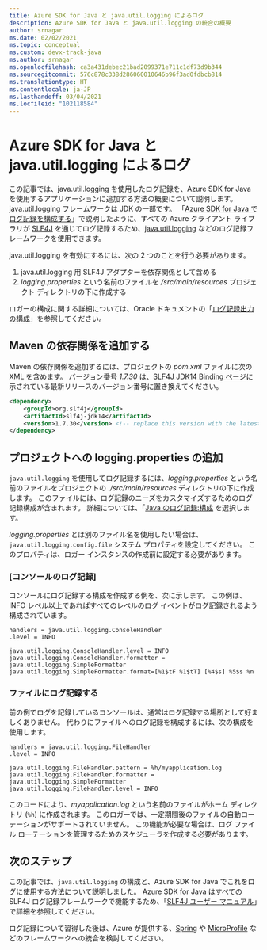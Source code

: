 ```yaml
---
title: Azure SDK for Java と java.util.logging によるログ
description: Azure SDK for Java と java.util.logging の統合の概要
author: srnagar
ms.date: 02/02/2021
ms.topic: conceptual
ms.custom: devx-track-java
ms.author: srnagar
ms.openlocfilehash: ca3a431debec21bad2099371e711c1df73d9b344
ms.sourcegitcommit: 576c878c338d286060010646b96f3ad0fdbcb814
ms.translationtype: HT
ms.contentlocale: ja-JP
ms.lasthandoff: 03/04/2021
ms.locfileid: "102118584"
---
```

# <a name="log-with-the-azure-sdk-for-java-and-javautillogging"></a>Azure SDK for Java と java.util.logging によるログ

この記事では、java.util.logging を使用したログ記録を、Azure SDK for Java を使用するアプリケーションに追加する方法の概要について説明します。 java.util.logging フレームワークは JDK の一部です。 「[Azure SDK for Java でログ記録を構成する](logging-overview.md)」で説明したように、すべての Azure クライアント ライブラリが [SLF4J](http://www.slf4j.org/) を通じてログ記録するため、[java.util.logging](https://docs.oracle.com/javase/8/docs/api/java/util/logging/Logger.html) などのログ記録フレームワークを使用できます。

java.util.logging を有効にするには、次の 2 つのことを行う必要があります。

1. java.util.logging 用 SLF4J アダプターを依存関係として含める
2. *logging.properties* という名前のファイルを */src/main/resources* プロジェクト ディレクトリの下に作成する

ロガーの構成に関する詳細については、Oracle ドキュメントの「[ログ記録出力の構成](https://docs.oracle.com/cd/E23549_01/doc.1111/e14568/handler.htm)」を参照してください。

## <a name="add-the-maven-dependency"></a>Maven の依存関係を追加する

Maven の依存関係を追加するには、プロジェクトの *pom.xml* ファイルに次の XML を含めます。 バージョン番号 *1.7.30* は、[SLF4J JDK14 Binding ページ](https://mvnrepository.com/artifact/org.slf4j/slf4j-jdk14)に示されている最新リリースのバージョン番号に置き換えてください。

```xml
<dependency>
    <groupId>org.slf4j</groupId>
    <artifactId>slf4j-jdk14</artifactId>
    <version>1.7.30</version> <!-- replace this version with the latest available version on Maven central -->
</dependency>
```

## <a name="add-loggingproperties-to-your-project"></a>プロジェクトへの logging.properties の追加

`java.util.logging` を使用してログ記録するには、*logging.properties* という名前のファイルをプロジェクトの *./src/main/resources* ディレクトリの下に作成します。 このファイルには、ログ記録のニーズをカスタマイズするためのログ記録構成が含まれます。 詳細については、「[Java のログ記録:構成](http://tutorials.jenkov.com/java-logging/configuration.html) を選択します。

*logging.properties* とは別のファイル名を使用したい場合は、`java.util.logging.config.file` システム プロパティを設定してください。 このプロパティは、ロガー インスタンスの作成前に設定する必要があります。

### <a name="console-logging"></a>[コンソールのログ記録]

コンソールにログ記録する構成を作成する例を、次に示します。 この例は、INFO レベル以上であればすべてのレベルのログ イベントがログ記録されるよう構成されています。

```properties
handlers = java.util.logging.ConsoleHandler
.level = INFO

java.util.logging.ConsoleHandler.level = INFO
java.util.logging.ConsoleHandler.formatter = java.util.logging.SimpleFormatter
java.util.logging.SimpleFormatter.format=[%1$tF %1$tT] [%4$s] %5$s %n
```

### <a name="log-to-a-file"></a>ファイルにログ記録する

前の例でログを記録しているコンソールは、通常はログ記録する場所として好ましくありません。 代わりにファイルへのログ記録を構成するには、次の構成を使用します。

```properties
handlers = java.util.logging.FileHandler
.level = INFO

java.util.logging.FileHandler.pattern = %h/myapplication.log
java.util.logging.FileHandler.formatter = java.util.logging.SimpleFormatter
java.util.logging.FileHandler.level = INFO
```

このコードにより、*myapplication.log* という名前のファイルがホーム ディレクトリ (`%h`) に作成されます。 このロガーでは、一定期間後のファイルの自動ローテーションがサポートされていません。 この機能が必要な場合は、ログ ファイル ローテーションを管理するためのスケジューラを作成する必要があります。

## <a name="next-steps"></a>次のステップ

この記事では、`java.util.logging` の構成と、Azure SDK for Java でこれをログに使用する方法について説明しました。 Azure SDK for Java はすべての SLF4J ログ記録フレームワークで機能するため、「[SLF4J ユーザー マニュアル](http://www.slf4j.org/manual.html)」で詳細を参照してください。

ログ記録について習得した後は、Azure が提供する、[Spring](../spring-framework/spring-boot-starters-for-azure.md) や [MicroProfile](../eclipse-microprofile/index.yml) などのフレームワークへの統合を検討してください。